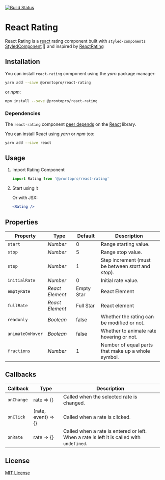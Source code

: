 [![Build Status](https://travis-ci.org/ProntoPro/react-rating.svg?branch=master)](https://travis-ci.org/ProntoPro/react-rating)

# React Rating

React Rating is a [react](https://github.com/facebook/react) rating component built with `styled-components` [StyledComponent](https://github.com/styled-components/styled-components) 💅  and inspired by [ReactRating](https://github.com/dreyescat/react-rating/)

## Installation

You can install `react-rating` component using the *yarn* package manager:

```bash
yarn add --save @prontopro/react-rating
```

or *npm*:

```bash
npm install --save @prontopro/react-rating
```

### Dependencies

The `react-rating` component [peer depends](https://docs.npmjs.com/files/package.json#peerdependencies) on the [React](http://facebook.github.io/react/) library.

You can install React using *yarn* or *npm* too:

```bash
yarn add --save react
```

## Usage

1. Import Rating Component

    ```javascript
    import Rating from '@prontopro/react-rating'
    ```

2. Start using it

    Or with JSX:

    ```jsx
    <Rating />
    ```

## Properties

Property          | Type                                           | Default              | Description
---               | ---                                            | ---                  | ---
`start`           | *Number*                                       | 0                    | Range starting value.
`stop`            | *Number*                                       | 5                    | Range stop value.
`step`            | *Number*                                       | 1                    | Step increment (must be between *start* and *stop*).
`initialRate`     | *Number*                                       | 0                    | Initial rate value.
`emptyRate`       | *React Element*                                | Empty Star           | React Element
`fullRate`        | *React Element*                                | Full Star            | React element
`readonly`        | *Boolean*                                      | false                | Whether the rating can be modified or not.
`animateOnHover`  | *Boolean*                                      | false                | Whether to animate rate hovering or not.
`fractions`       | *Number*                                       | 1                    | Number of equal parts that make up a whole symbol.

## Callbacks

Callback      | Type                           | Description
---           | ---                            | ---
`onChange`    | rate => {}                     | Called when the selected rate is changed.
`onClick`     | (rate, event) => {}            | Called when a rate is clicked.
`onRate`      | rate => {}                     | Called when a rate is entered or left. When a rate is left it is called with `undefined`.

## License

[MIT License](https://github.com/ProntoPro/react-rating/blob/master/LICENSE.md)
